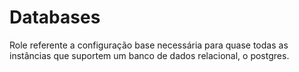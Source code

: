 # Databases
Role referente a configuração base necessária para quase todas as instâncias que suportem um banco de dados relacional, o postgres.